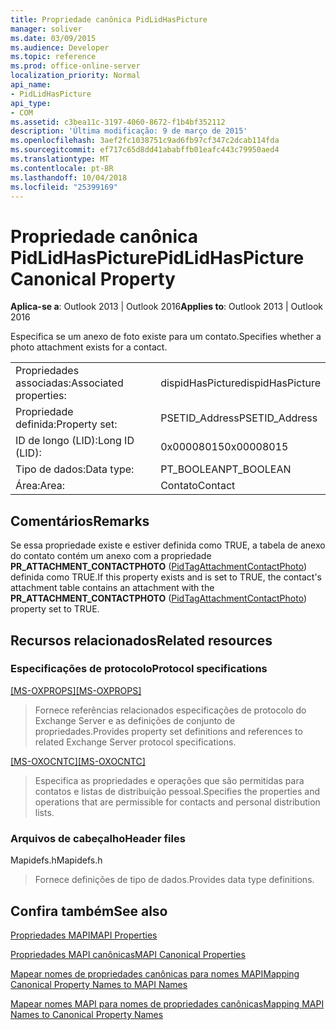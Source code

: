 ```yaml
---
title: Propriedade canônica PidLidHasPicture
manager: soliver
ms.date: 03/09/2015
ms.audience: Developer
ms.topic: reference
ms.prod: office-online-server
localization_priority: Normal
api_name:
- PidLidHasPicture
api_type:
- COM
ms.assetid: c3bea11c-3197-4060-8672-f1b4bf352112
description: 'Última modificação: 9 de março de 2015'
ms.openlocfilehash: 3aef2fc1038751c9ad6fb97cf347c2dcab114fda
ms.sourcegitcommit: ef717c65d8dd41ababffb01eafc443c79950aed4
ms.translationtype: MT
ms.contentlocale: pt-BR
ms.lasthandoff: 10/04/2018
ms.locfileid: "25399169"
---
```

# <a name="pidlidhaspicture-canonical-property"></a><span data-ttu-id="4ff14-103">Propriedade canônica PidLidHasPicture</span><span class="sxs-lookup"><span data-stu-id="4ff14-103">PidLidHasPicture Canonical Property</span></span>

  
  
<span data-ttu-id="4ff14-104">**Aplica-se a**: Outlook 2013 | Outlook 2016</span><span class="sxs-lookup"><span data-stu-id="4ff14-104">**Applies to**: Outlook 2013 | Outlook 2016</span></span> 
  
<span data-ttu-id="4ff14-105">Especifica se um anexo de foto existe para um contato.</span><span class="sxs-lookup"><span data-stu-id="4ff14-105">Specifies whether a photo attachment exists for a contact.</span></span>
  
|||
|:-----|:-----|
|<span data-ttu-id="4ff14-106">Propriedades associadas:</span><span class="sxs-lookup"><span data-stu-id="4ff14-106">Associated properties:</span></span>  <br/> |<span data-ttu-id="4ff14-107">dispidHasPicture</span><span class="sxs-lookup"><span data-stu-id="4ff14-107">dispidHasPicture</span></span>  <br/> |
|<span data-ttu-id="4ff14-108">Propriedade definida:</span><span class="sxs-lookup"><span data-stu-id="4ff14-108">Property set:</span></span>  <br/> |<span data-ttu-id="4ff14-109">PSETID_Address</span><span class="sxs-lookup"><span data-stu-id="4ff14-109">PSETID_Address</span></span>  <br/> |
|<span data-ttu-id="4ff14-110">ID de longo (LID):</span><span class="sxs-lookup"><span data-stu-id="4ff14-110">Long ID (LID):</span></span>  <br/> |<span data-ttu-id="4ff14-111">0x00008015</span><span class="sxs-lookup"><span data-stu-id="4ff14-111">0x00008015</span></span>  <br/> |
|<span data-ttu-id="4ff14-112">Tipo de dados:</span><span class="sxs-lookup"><span data-stu-id="4ff14-112">Data type:</span></span>  <br/> |<span data-ttu-id="4ff14-113">PT_BOOLEAN</span><span class="sxs-lookup"><span data-stu-id="4ff14-113">PT_BOOLEAN</span></span>  <br/> |
|<span data-ttu-id="4ff14-114">Área:</span><span class="sxs-lookup"><span data-stu-id="4ff14-114">Area:</span></span>  <br/> |<span data-ttu-id="4ff14-115">Contato</span><span class="sxs-lookup"><span data-stu-id="4ff14-115">Contact</span></span>  <br/> |
   
## <a name="remarks"></a><span data-ttu-id="4ff14-116">Comentários</span><span class="sxs-lookup"><span data-stu-id="4ff14-116">Remarks</span></span>

<span data-ttu-id="4ff14-117">Se essa propriedade existe e estiver definida como TRUE, a tabela de anexo do contato contém um anexo com a propriedade **PR_ATTACHMENT_CONTACTPHOTO** ([PidTagAttachmentContactPhoto](pidtagattachmentcontactphoto-canonical-property.md)) definida como TRUE.</span><span class="sxs-lookup"><span data-stu-id="4ff14-117">If this property exists and is set to TRUE, the contact's attachment table contains an attachment with the **PR_ATTACHMENT_CONTACTPHOTO** ([PidTagAttachmentContactPhoto](pidtagattachmentcontactphoto-canonical-property.md)) property set to TRUE.</span></span>
  
## <a name="related-resources"></a><span data-ttu-id="4ff14-118">Recursos relacionados</span><span class="sxs-lookup"><span data-stu-id="4ff14-118">Related resources</span></span>

### <a name="protocol-specifications"></a><span data-ttu-id="4ff14-119">Especificações de protocolo</span><span class="sxs-lookup"><span data-stu-id="4ff14-119">Protocol specifications</span></span>

<span data-ttu-id="4ff14-120">[[MS-OXPROPS]](https://msdn.microsoft.com/library/f6ab1613-aefe-447d-a49c-18217230b148%28Office.15%29.aspx)</span><span class="sxs-lookup"><span data-stu-id="4ff14-120">[[MS-OXPROPS]](https://msdn.microsoft.com/library/f6ab1613-aefe-447d-a49c-18217230b148%28Office.15%29.aspx)</span></span>
  
> <span data-ttu-id="4ff14-121">Fornece referências relacionados especificações de protocolo do Exchange Server e as definições de conjunto de propriedades.</span><span class="sxs-lookup"><span data-stu-id="4ff14-121">Provides property set definitions and references to related Exchange Server protocol specifications.</span></span>
    
<span data-ttu-id="4ff14-122">[[MS-OXOCNTC]](https://msdn.microsoft.com/library/9b636532-9150-4836-9635-9c9b756c9ccf%28Office.15%29.aspx)</span><span class="sxs-lookup"><span data-stu-id="4ff14-122">[[MS-OXOCNTC]](https://msdn.microsoft.com/library/9b636532-9150-4836-9635-9c9b756c9ccf%28Office.15%29.aspx)</span></span>
  
> <span data-ttu-id="4ff14-123">Especifica as propriedades e operações que são permitidas para contatos e listas de distribuição pessoal.</span><span class="sxs-lookup"><span data-stu-id="4ff14-123">Specifies the properties and operations that are permissible for contacts and personal distribution lists.</span></span>
    
### <a name="header-files"></a><span data-ttu-id="4ff14-124">Arquivos de cabeçalho</span><span class="sxs-lookup"><span data-stu-id="4ff14-124">Header files</span></span>

<span data-ttu-id="4ff14-125">Mapidefs.h</span><span class="sxs-lookup"><span data-stu-id="4ff14-125">Mapidefs.h</span></span>
  
> <span data-ttu-id="4ff14-126">Fornece definições de tipo de dados.</span><span class="sxs-lookup"><span data-stu-id="4ff14-126">Provides data type definitions.</span></span>
    
## <a name="see-also"></a><span data-ttu-id="4ff14-127">Confira também</span><span class="sxs-lookup"><span data-stu-id="4ff14-127">See also</span></span>



[<span data-ttu-id="4ff14-128">Propriedades MAPI</span><span class="sxs-lookup"><span data-stu-id="4ff14-128">MAPI Properties</span></span>](mapi-properties.md)
  
[<span data-ttu-id="4ff14-129">Propriedades MAPI canônicas</span><span class="sxs-lookup"><span data-stu-id="4ff14-129">MAPI Canonical Properties</span></span>](mapi-canonical-properties.md)
  
[<span data-ttu-id="4ff14-130">Mapear nomes de propriedades canônicas para nomes MAPI</span><span class="sxs-lookup"><span data-stu-id="4ff14-130">Mapping Canonical Property Names to MAPI Names</span></span>](mapping-canonical-property-names-to-mapi-names.md)
  
[<span data-ttu-id="4ff14-131">Mapear nomes MAPI para nomes de propriedades canônicas</span><span class="sxs-lookup"><span data-stu-id="4ff14-131">Mapping MAPI Names to Canonical Property Names</span></span>](mapping-mapi-names-to-canonical-property-names.md)

